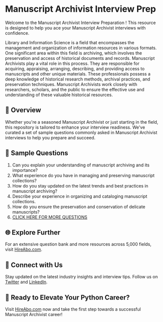 # Manuscript Archivist Interview Prep

Welcome to the Manuscript Archivist Interview Preparation ! This resource is designed to help you ace your Manuscript Archivist interviews with confidence.

Library and Information Science is a field that encompasses the management and organization of information resources in various formats. One significant area within this field is archiving, which involves the preservation and access of historical documents and records. Manuscript Archivists play a vital role in this process. They are responsible for acquiring, appraising, arranging, describing, and providing access to manuscripts and other unique materials. These professionals possess a deep knowledge of historical research methods, archival practices, and preservation techniques. Manuscript Archivists work closely with researchers, scholars, and the public to ensure the effective use and understanding of these valuable historical resources.

## 🚀 Overview

Whether you're a seasoned Manuscript Archivist or just starting in the field, this repository is tailored to enhance your interview readiness. We've curated a set of sample questions commonly asked in Manuscript Archivist interviews to help you prepare and succeed.

## 📝 Sample Questions

1. Can you explain your understanding of manuscript archiving and its importance?
2. What experience do you have in managing and preserving manuscript collections?
3. How do you stay updated on the latest trends and best practices in manuscript archiving?
4. Describe your experience in organizing and cataloging manuscript collections.
5. How do you ensure the preservation and conservation of delicate manuscripts?
6. [CLICK HERE FOR MORE QUESTIONS](https://hireabo.com/job/18_2_6/Manuscript%20Archivist)

## 🌐 Explore Further

For an extensive question bank and more resources across 5,000 fields, visit [HireAbo.com](https://www.hireabo.com).

## 📱 Connect with Us

Stay updated on the latest industry insights and interview tips. Follow us on [Twitter](https://twitter.com/hireabo) and [LinkedIn](https://www.linkedin.com/in/hire-abo-3609972a8/).

## 🚀 Ready to Elevate Your Python Career?

Visit [HireAbo.com](https://www.hireabo.com) now and take the first step towards a successful Manuscript Archivist career!